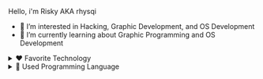 Hello, i'm Risky AKA rhysqi

- 👀 I’m interested in Hacking, Graphic Development, and OS Development
- 🌱 I’m currently learning about Graphic Programming and OS Development

<details>
  <summary>❤️ Favorite Technology</summary>
  <div>
    <a href="https://www.opengl.org/">
      <img height="50px" src="https://github.com/rhysqi1/assets/blob/main/OpenGL.png"></a>
    <a href="https://www.vulkan.org/">
      <img height="50px" src="https://github.com/rhysqi1/assets/blob/main/Vulkan.png"></a>
    <a href="https://www.gtk.org/">
      <img height="62px" src="https://www.gtk.org/assets/img/logo-gtk-sm.png"></a>
    <a href="https://archlinux.org/">
      <img height="50px" src="https://archlinux.org/static/logos/archlinux-logo-dark-90dpi.ebdee92a15b3.png"></a>
    <a href="https://ghidra-sre.org/">
      <img height="50px" src="https://ghidra-sre.org/images/GHIDRA_1.png"></a>
  </div>
</details>

<details>
  <summary>📜 Used Programming Language</summary>
  <br>
  <div>
    <img height="60px" src="https://github.com/rhysqi1/assets/blob/main/X86_ASM.png">
    <img height="70px" src="https://upload.wikimedia.org/wikipedia/commons/thumb/1/18/ISO_C%2B%2B_Logo.svg/306px-ISO_C%2B%2B_Logo.svg.png?20170928190710">
    <img height="90px"src="https://github.com/rhysqi1/assets/blob/main/Java.svg">
    <img height="50px" src="https://docs.python.org/3/_static/py.svg">
    <img height="60px" src="https://upload.wikimedia.org/wikipedia/commons/thumb/8/82/Gnu-bash-logo.svg/152px-Gnu-bash-logo.svg.png">
  </div>
</details>


<!---
rhysqi1/rhysqi1 is a ✨ special ✨ repository because its `README.md` (this file) appears on your GitHub profile.
You can click the Preview link to take a look at your changes.
--->
